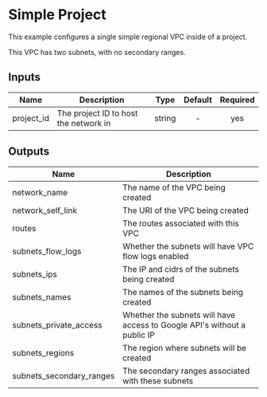 # Simple Project

This example configures a single simple regional VPC inside of a project.

This VPC has two subnets, with no secondary ranges.

[^]: (autogen_docs_start)


## Inputs

| Name | Description | Type | Default | Required |
|------|-------------|:----:|:-----:|:-----:|
| project_id | The project ID to host the network in | string | - | yes |

## Outputs

| Name | Description |
|------|-------------|
| network_name | The name of the VPC being created |
| network_self_link | The URI of the VPC being created |
| routes | The routes associated with this VPC |
| subnets_flow_logs | Whether the subnets will have VPC flow logs enabled |
| subnets_ips | The IP and cidrs of the subnets being created |
| subnets_names | The names of the subnets being created |
| subnets_private_access | Whether the subnets will have access to Google API's without a public IP |
| subnets_regions | The region where subnets will be created |
| subnets_secondary_ranges | The secondary ranges associated with these subnets |

[^]: (autogen_docs_end)
